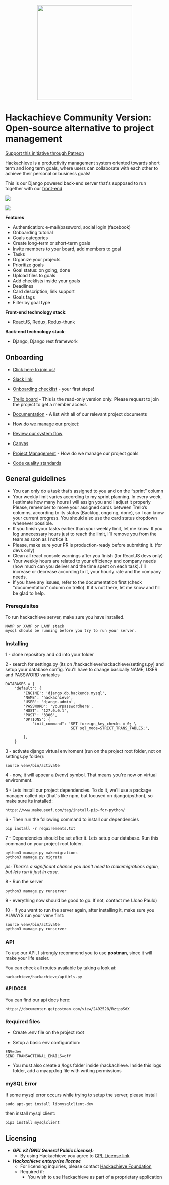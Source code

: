 <p align="center">
  <img width="300" height="300" src="https://www.hackachieve.com/landing_resources/images/hackachieve-logo-vertical.svg">
</p>

# Hackachieve Community Version: Open-source alternative to project management

[Support this initiative through Patreon](https://www.patreon.com/hackachieve)

Hackachieve is a productivity management system oriented towards short term and long term goals, where users can collaborate with each other to achieve their personal or business goals!

This is our Django powered back-end server that's supposed to run together with our [front-end](https://github.com/jonit-dev/hackachieve-frontend)

![](https://www.hackachieve.com/landing_resources/images/dashboard.webp)

![](https://www.hackachieve.com/landing_resources/images/team-work.png)

**Features**

- Authentication: e-mail/password, social login (facebook)
- Onboarding tutorial
- Goals categories
- Create long-term or short-term goals
- Invite members to your board, add members to goal
- Tasks
- Organize your projects
- Prioritize goals
- Goal status: on going, done
- Upload files to goals
- Add checklists inside your goals
- Deadlines
- Card description, link support
- Goals tags
- Filter by goal type

**Front-end technology stack**:

- ReactJS, Redux, Redux-thunk

**Back-end technology stack**:

- Django, Django rest framework

## Onboarding

- [Click here to join us!](https://forms.gle/2B9C9yqA5ghbgQgw8)

- [Slack link](https://join.slack.com/t/hackachieve/shared_invite/enQtODI1MTQ3MDc1OTcwLWI2NThkYzY1ZWJiMmU2MjlmNjhlNDFiMTFiMGEyMzhiMmVmYzZmNjg4MGZjNTQ5ZTUzY2FkNTVjNjlmZTFkY2Q)

- [Onboarding checklist](https://docs.google.com/document/d/1pDb5k5inDOZ1L3jFc897x1jhrHCByFX53V6clIvLrQI/edit?usp=sharing) - your first steps!

- [Trello board](https://trello.com/b/Z4LkfUxm/hackachieve-open-source) - This is the read-only version only. Please request to join the project to get a member access

- [Documentation](https://docs.google.com/spreadsheets/d/1XaLITuGNUd2Y8iBDdIui7wCFxUaCd165xmohOt0zjp4/edit?usp=sharing) - A list with all of our relevant project documents

- [How do we manage our project](https://drive.google.com/drive/folders/1cSQEKJkNba2ly5yc_iHvwc7c-sd2NUr2):

- [Review our system flow](https://drive.google.com/file/d/1SUSOs3Wy9wxO8bx50Tn1ZuVmohrwDEK-/view?usp=sharing)

- [Canvas](https://canvanizer.com/canvas/rAEaPKu4VDWDV)

- [Project Management](https://drive.google.com/file/d/1hsQn5W298bo5ar1p13SAJooecn7Ko3sH/view?usp=sharing) - How do we manage our project goals

- [Code quality standards](https://drive.google.com/file/d/1GXOZkpDfXBBymKP4H5yN7u2xHyPaRBTn/view?usp=sharing)

## General guidelines

- You can only do a task that’s assigned to you and on the “sprint” column
- Your weekly limit varies according to my sprint planning. In every week, I estimate how many hours I will assign you and I adjust it properly
  Please, remember to move your assigned cards between Trello’s columns, according to its status (Backlog, ongoing, done), so I can know your current progress. You should also use the card status dropdown whenever possible.
- If you finish your tasks earlier than your weekly limit, let me know. If you log unnecessary hours just to reach the limit, I’ll remove you from the team as soon as I notice it.
- Please, make sure your PR is production-ready before submitting it. (for devs only)
- Clean all react console warnings after you finish (for ReactJS devs only)
- Your weekly hours are related to your efficiency and company needs (how much can you deliver and the time spent on each task). I'll increase or decrease according to it, your hourly rate and the company needs.
- If you have any issues, refer to the documentation first (check "documentation" column on trello). If it's not there, let me know and I'll be glad to help.

### Prerequisites

To run hackachieve server, make sure you have installed.

```
MAMP or XAMP or LAMP stack
mysql should be running before you try to run your server.
```

### Installing

1 - clone repository and cd into your folder

2 - search for settings.py (its on /hackachieve/hackachieve/settings.py) and setup your database config. You'll have to change basically NAME, USER and PASSWORD variables

```
DATABASES = {
    'default': {
        'ENGINE': 'django.db.backends.mysql',
        'NAME': 'hackachieve',
        'USER': 'django-admin',
        'PASSWORD': 'yourpasswordhere',
        'HOST': '127.0.0.1',
        'POST': '3306',
        'OPTIONS': {
            "init_command": 'SET foreign_key_checks = 0; \
                             SET sql_mode=STRICT_TRANS_TABLES;',

        },
    }
```

3 - activate django virtual enviroment (run on the project root folder, not on settings.py folder):

```
source venv/bin/activate
```

4 - now, it will appear a (venv) symbol. That means you're now on virtual environment.

5 - Lets install our project dependencies. To do it, we'll use a package manager called pip (that's like npm, but focused on django/python), so make sure its installed:

```
https://www.makeuseof.com/tag/install-pip-for-python/
```

6 - Then run the following command to install our dependencies

```
pip install -r requirements.txt
```

7 - Dependencies should be set after it. Lets setup our database. Run this command on your project root folder.

```
python3 manage.py makemigrations
python3 manage.py migrate
```

_ps: There's a significant chance you don't need to makemigrations again, but lets run it just in case._

8 - Run the server

```
python3 manage.py runserver
```

9 - everything now should be good to go. If not, contact me (Joao Paulo)

10 - If you want to run the server again, after installing it, make sure you ALWAYS run your venv first:

```
source venv/bin/activate
python3 manage.py runserver
```

### API

To use our API, I strongly recommend you to use **postman**, since it will make your life easier.

You can check all routes available by taking a look at:

`hackachieve/hackachieve/apiUrls.py`

#### API DOCS

You can find our api docs here:

```
https://documenter.getpostman.com/view/2492528/RztppSdX
```

### Required files

- Create .env file on the project root

- Setup a basic env configuration:

```
ENV=dev
SEND_TRANSACTIONAL_EMAILS=off
```

- You must also create a /logs folder inside /hackachieve. Inside this logs folder, add a myapp.log file with writing permissions

### mySQL Error

If some mysql error occurs while trying to setup the server, please install

```
sudo apt-get install libmysqlclient-dev
```

then install mysql client:

```
pip3 install mysqlclient
```

## Licensing

- **_GPL v2 (GNU General Public License):_**
  - By using Hackachieve you agree to [GPL License link](https://opensource.org/licenses/GPL-2.0)
- **_Hackachieve enterprise license_**
  - For licensing inquiries, please contact [Hackachieve Foundation](mailto:joaopaulofurtado@live.com)
  - Required if:
    - You wish to use Hackachieve as part of a proprietary application
